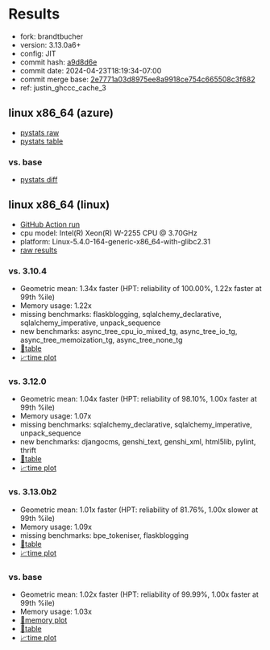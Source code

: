 # Results

- fork: brandtbucher
- version: 3.13.0a6+
- config: JIT
- commit hash: [a9d8d6e](https://github.com/brandtbucher/cpython/commit/a9d8d6e)
- commit date: 2024-04-23T18:19:34-07:00
- commit merge base: [2e7771a03d8975ee8a9918ce754c665508c3f682](https://github.com/brandtbucher/cpython/commit/2e7771a03d8975ee8a9918ce754c665508c3f682)
- ref: justin_ghccc_cache_3

## linux x86_64 (azure)

- [pystats raw](bm-20240423-azure-x86_64-brandtbucher-justin_ghccc_cache_3-3.13.0a6%2B-a9d8d6e-pystats.json)
- [pystats table](bm-20240423-azure-x86_64-brandtbucher-justin_ghccc_cache_3-3.13.0a6%2B-a9d8d6e-pystats.md)

### vs. base

- [pystats diff](bm-20240423-azure-x86_64-brandtbucher-justin_ghccc_cache_3-3.13.0a6%2B-a9d8d6e-pystats-vs-base.md)

## linux x86_64 (linux)

- [GitHub Action run](https://github.com/faster-cpython/benchmarking/actions/runs/8811775881)
- cpu model: Intel(R) Xeon(R) W-2255 CPU @ 3.70GHz
- platform: Linux-5.4.0-164-generic-x86_64-with-glibc2.31
- [raw results](bm-20240423-linux-x86_64-brandtbucher-justin_ghccc_cache_3-3.13.0a6%2B-a9d8d6e.json)

### vs. 3.10.4

- Geometric mean: 1.34x faster (HPT: reliability of 100.00%, 1.22x faster at 99th %ile)
- Memory usage: 1.22x
- missing benchmarks: flaskblogging, sqlalchemy_declarative, sqlalchemy_imperative, unpack_sequence
- new benchmarks: async_tree_cpu_io_mixed_tg, async_tree_io_tg, async_tree_memoization_tg, async_tree_none_tg
- [📄table](bm-20240423-linux-x86_64-brandtbucher-justin_ghccc_cache_3-3.13.0a6%2B-a9d8d6e-vs-3.10.4.md)
- [📈time plot](bm-20240423-linux-x86_64-brandtbucher-justin_ghccc_cache_3-3.13.0a6%2B-a9d8d6e-vs-3.10.4.svg)

### vs. 3.12.0

- Geometric mean: 1.04x faster (HPT: reliability of 98.10%, 1.00x faster at 99th %ile)
- Memory usage: 1.07x
- missing benchmarks: sqlalchemy_declarative, sqlalchemy_imperative, unpack_sequence
- new benchmarks: djangocms, genshi_text, genshi_xml, html5lib, pylint, thrift
- [📄table](bm-20240423-linux-x86_64-brandtbucher-justin_ghccc_cache_3-3.13.0a6%2B-a9d8d6e-vs-3.12.0.md)
- [📈time plot](bm-20240423-linux-x86_64-brandtbucher-justin_ghccc_cache_3-3.13.0a6%2B-a9d8d6e-vs-3.12.0.svg)

### vs. 3.13.0b2

- Geometric mean: 1.01x faster (HPT: reliability of 81.76%, 1.00x slower at 99th %ile)
- Memory usage: 1.09x
- missing benchmarks: bpe_tokeniser, flaskblogging
- [📄table](bm-20240423-linux-x86_64-brandtbucher-justin_ghccc_cache_3-3.13.0a6%2B-a9d8d6e-vs-3.13.0b2.md)
- [📈time plot](bm-20240423-linux-x86_64-brandtbucher-justin_ghccc_cache_3-3.13.0a6%2B-a9d8d6e-vs-3.13.0b2.svg)

### vs. base

- Geometric mean: 1.02x faster (HPT: reliability of 99.99%, 1.00x faster at 99th %ile)
- Memory usage: 1.03x
- [🧠memory plot](bm-20240423-linux-x86_64-brandtbucher-justin_ghccc_cache_3-3.13.0a6%2B-a9d8d6e-vs-base-mem.svg)
- [📄table](bm-20240423-linux-x86_64-brandtbucher-justin_ghccc_cache_3-3.13.0a6%2B-a9d8d6e-vs-base.md)
- [📈time plot](bm-20240423-linux-x86_64-brandtbucher-justin_ghccc_cache_3-3.13.0a6%2B-a9d8d6e-vs-base.svg)

